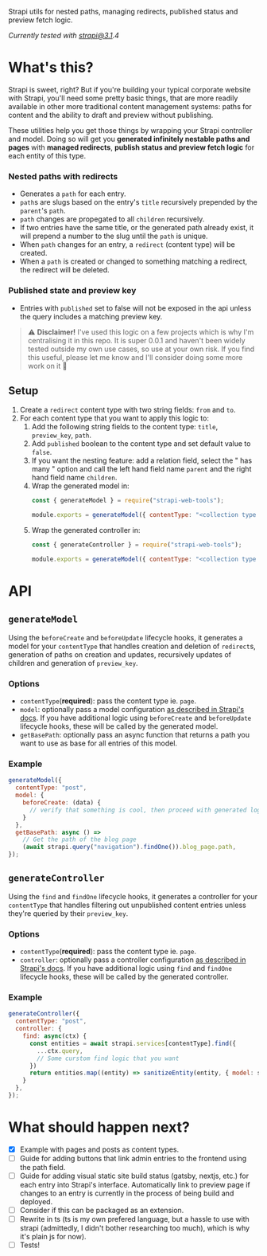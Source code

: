 Strapi utils for nested paths, managing redirects, published status and preview fetch logic.

_Currently tested with strapi@3.1.4_

# What's this?

Strapi is sweet, right? But if you're building your typical corporate website with Strapi, you'll need some pretty basic things, that are more readily available in other more traditional content management systems: paths for content and the ability to draft and preview without publishing.

These utilities help you get those things by wrapping your Strapi controller and model. Doing so will get you **generated infinitely nestable paths and pages** with **managed redirects**, **publish status and preview fetch logic** for each entity of this type.

### Nested paths with redirects
- Generates a `path` for each entry.
- `path`s are slugs based on the entry's `title` recursively prepended by the `parent`'s `path`.
- `path` changes are propegated to all `children` recursively.
- If two entries have the same title, or the generated path already exist, it will prepend a number to the slug until the `path` is unique.
- When `path` changes for an entry, a `redirect` (content type) will be created.
- When a `path` is created or changed to something matching a redirect, the redirect will be deleted.

### Published state and preview key
- Entries with `published` set to false will not be exposed in the api unless the query includes a matching preview key.

> ⚠️ **Disclaimer!** I've used this logic on a few projects which is why I'm centralising it in this repo. It is super 0.0.1 and haven't been widely tested outside my own use cases, so use at your own risk. If you find this useful, please let me know and I'll consider doing some more work on it 🙏

## Setup
1. Create a `redirect` content type with two string fields: `from` and `to`.
2. For each content type that you want to apply this logic to:
    1. Add the following string fields to the content type: `title`, `preview_key`, `path`.
    2. Add `published` boolean to the content type and set default value to `false`.
    3. If you want the nesting feature: add a relation field, select the "<Type> has many <Types>" option and call the left hand field name `parent` and the right hand field name `children`.
    4. Wrap the generated model in:
        ```js
        const { generateModel } = require("strapi-web-tools");

        module.exports = generateModel({ contentType: "<collection type name ie. 'page'>" });
        ```
    5. Wrap the generated controller in:
        ```js
        const { generateController } = require("strapi-web-tools");

        module.exports = generateModel({ contentType: "<collection type name ie. 'post'>" });
        ```

# API

## `generateModel`
Using the `beforeCreate` and `beforeUpdate` lifecycle hooks, it generates a model for your `contentType` that handles creation and deletion of `redirect`s, generation of paths on creation and updates, recursively updates of children and generation of `preview_key`.

### Options
- `contentType`(**required**): pass the content type ie. `page`.
- `model`: optionally pass a model configuration [as described in Strapi's docs](https://strapi.io/documentation/v3.x/concepts/models.html#lifecycle-hooks). If you have additional logic using `beforeCreate` and `beforeUpdate` lifecycle hooks, these will be called by the generated model.
- `getBasePath`: optionally pass an async function that returns a path you want to use as base for all entries of this model.

### Example
```js
generateModel({
  contentType: "post",
  model: {
    beforeCreate: (data) {
      // verify that something is cool, then proceed with generated logic.
    }
  },
  getBasePath: async () =>
    // Get the path of the blog page
    (await strapi.query("navigation").findOne()).blog_page.path,
});
```

## `generateController`
Using the `find` and `findOne` lifecycle hooks, it generates a controller for your `contentType` that handles filtering out unpublished content entries unless they're queried by their `preview_key`.

### Options
- `contentType`(**required**): pass the content type ie. `page`.
- `controller`: optionally pass a controller configuration [as described in Strapi's docs](https://strapi.io/documentation/v3.x/concepts/controllers.html#core-controllers). If you have additional logic using `find` and `findOne` lifecycle hooks, these will be called by the generated controller.


### Example
```js
generateController({
  contentType: "post",
  controller: {
    find: async(ctx) {
      const entities = await strapi.services[contentType].find({
        ...ctx.query,
        // Some curstom find logic that you want
      })
      return entities.map((entity) => sanitizeEntity(entity, { model: strapi.models.post }));
    }
  },
});
```

# What should happen next?
- [x] Example with pages and posts as content types.
- [ ] Guide for adding buttons that link admin entries to the frontend using the path field.
- [ ] Guide for adding visual static site build status (gatsby, nextjs, etc.) for each entry into Strapi's interface. Automatically link to preview page if changes to an entry is currently in the process of being build and deployed.
- [ ] Consider if this can be packaged as an extension.
- [ ] Rewrite in ts (ts is my own prefered language, but a hassle to use with strapi (admittedly, I didn't bother researching too much), which is why it's plain js for now).
- [ ] Tests!